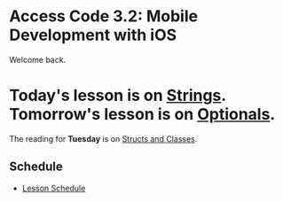 # Access Code 3.2: Mobile Development with iOS


Welcome back.

Today's lesson is on [Strings](/lessons/strings). 
Tomorrow's lesson is on [Optionals](/lessons/optionals). 
=======
The reading for **Tuesday** is on [Structs and Classes](/lessons/structs-and-classes).

## Schedule

- [Lesson Schedule](schedule.md)

